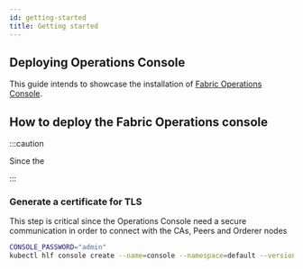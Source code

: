 ```yaml
---
id: getting-started
title: Getting started
---
```


## Deploying Operations Console

This guide intends to showcase the installation of [Fabric Operations Console](https://github.com/hyperledger-labs/fabric-operations-console).

## How to deploy the Fabric Operations console

:::caution

Since the

:::

### Generate a certificate for TLS

This step is critical since the Operations Console need a secure communication in order to connect with the CAs, Peers and Orderer nodes

```bash
CONSOLE_PASSWORD="admin"
kubectl hlf console create --name=console --namespace=default --version="latest" --image="ghcr.io/hyperledger-labs/fabric-console" --admin-user="admin" --admin-pwd="$CONSOLE_PASSWORD"
```

